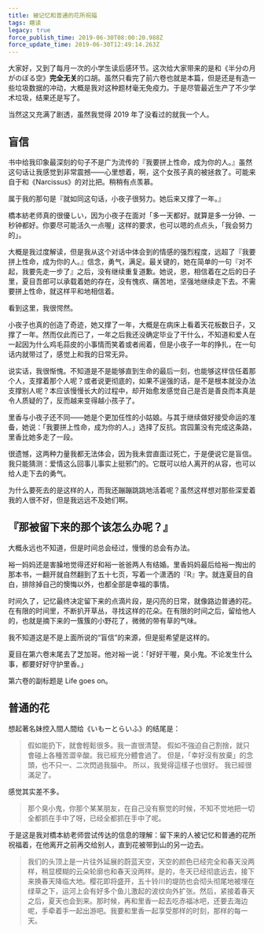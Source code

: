 ```yaml
---
title: 被记忆和普通的花所祝福
tags: 瞎读
legacy: true
force_publish_time: 2019-06-30T08:00:20.988Z
force_update_time: 2019-06-30T12:49:14.263Z
---
```


大家好，又到了每月一次的小学生读后感环节。这次给大家带来的是和《半分の月がのぼる空》**完全无关**的口胡。虽然只看完了前六卷也就是本篇，但是还是有造一些垃圾数据的冲动，大概是我对这种题材毫无免疫力。于是尽管最近生产了不少学术垃圾，结果还是写了。

当然这又充满了剧透，虽然我觉得 2019 年了没看过的就我一个人。

## 盲信

书中给我印象最深刻的句子不是广为流传的『我要拼上性命，成为你的人。』虽然这句话让我感觉到非常震撼——心里想着，啊，这个女孩子真的被拯救了。可能来自于和《Narcissus》的对比把。稍稍有点羡慕。

属于我的那句是『就如同这句话，小夜子很努力。她后来又撑了一年。』

橋本紡老师真的很優しい，因为小夜子在面对「多一天都好。就算是多一分钟、一秒钟都好。你要尽可能活久一点喔」这样的要求，也可以嗯的点点头，「我会努力的」。

大概是我过度解读，但是我从这个对话中体会到的情感的强烈程度，远超了『我要拼上性命，成为你的人。』信念，勇气，满足。最关键的，她在简单的一句『对不起，我要先走一步了』之后，没有继续重复道歉。她说，恩，相信着在之后的日子里，夏目吾郎可以承载着她的存在，没有愧疚、痛苦地，坚强地继续走下去。不需要拼上性命，就这样平和地相信着。

看到这里，我很愕然。

小夜子也真的创造了奇迹，她又撑了一年，大概是在病床上看着天花板数日子，又撑了一年。然而仅此而已了，一年之后我还没确定毕业了干什么，不知道和爱人在一起因为什么鸡毛蒜皮的小事情而笑着或者闹着，但是小夜子一年的挣扎，在一句话内就带过了，感觉上和我的日常无异。

说实话，我很惭愧。不知道是不是能够直到生命的最后一刻，也能够这样信任着那个人，支撑着那个人呢？或者说更彻底的，如果不逞强的话，是不是根本就没办法支撑别人呢？本应该慢慢长大的过程中，却开始愈发感觉自己是否是善良而本真是令人质疑的了，反而越来变得越小孩子了。

里香与小夜子还不同——她是个更加任性的小姑娘。与其于继续做好接受命运的准备，她说：「我要拼上性命，成为你的人。」选择了反抗。宫园薰没有完成这条路，里香比她多走了一段。

很遗憾，这两种力量我都无法体会，因为我未尝直面过死亡，于是便说它是盲信。我只能猜测：爱情这么回事儿事实上挺邪门的。它既可以给人离开的从容，也可以给人走下去的勇气。

为什么要死去的是这样的人，而我还蹦蹦跳跳地活着呢？虽然这样想对那些深爱着我的人很不好，但是我远远不及她们啊。

## 『那被留下来的那个该怎么办呢？』

大概永远也不知道，但是时间总会经过，慢慢的总会有办法。

裕一妈妈还是害臊地觉得还好和裕一爸爸两人有结婚。里香妈妈最后给裕一掏出的那本书，一翻开就自然翻到了五十七页，写着一个潇洒的『R』字。就连夏目的自白，排除掉自己的懊悔以外，也都全部是幸福的事情。

时间久了，记忆最终决定留下来的点滴片段，是闪亮的日常，就像路边普通的花。在有限的时间里，不断扒开草丛，寻找这样的花朵。在有限的时间之后，留给他人的，也就是摘下来的一簇簇的小野花了，微微的带有草的气味。

我不知道这是不是上面所说的“盲信”的来源，但是挺希望是这样的。

夏目在第六卷末尾去了芝加哥。他对裕一说：「好好干喔，臭小鬼。不论发生什么事，都要好好守护里香。」

第六卷的副标题是 Life goes on。

## 普通的花

想起著名妹控入間人間给《いもーとらいふ》的结尾是：

>假如能扔下，就會輕鬆很多。我一直很清楚。
>假如不強迫自己割捨，就只會碰上各種苦澀辛酸。我已經充分體會過了。
>但是，「幸好沒有放棄」的念頭，也不只一、二次閃過我腦中。
>所以，我覺得這樣子也很好。
>我已經很滿足了。

感觉其实差不多。

>那个臭小鬼，你那个某某朋友，在自己没有察觉的时候，不知不觉地把一切全都抓在手中了呀，已经全都抓在手中了呢。

于是这是我对橋本紡老师尝试传达的信息的理解：留下来的人被记忆和普通的花所祝福着，在他离开之前再交给别人，直到花被带到山的另一边去。

> 我们的头顶上是一片往外延展的蔚蓝天空，天空的颜色已经完全和春天没两样，稍显模糊的云朵轮廓也和春天没两样。是的，冬天已经彻底远去，接下来换春天降临大地。樱花即将盛开，五十铃川的堤防也会彻头彻尾地被埋在绿草之下，运河上会有好多个鱼儿激起的波纹向外扩张。然后，紧接着春天之后，夏天也会到来。那时候，再和里香一起去吃赤福冰吧，还要去海边呢，手牵着手一起出游吧。我要和里香一起享受那样的时刻，那样的每一天。
